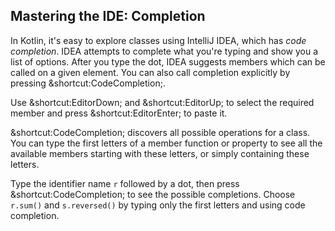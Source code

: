 ## Mastering the IDE: Completion

In Kotlin, it's easy to explore classes using IntelliJ IDEA, which has *code
completion*. IDEA attempts to complete what you're typing and show you a list
of options. After you type the dot, IDEA suggests members which can be called
on a given element. You can also call completion explicitly by pressing
<span class="shortcut">&shortcut:CodeCompletion;</span>.

Use <span class="shortcut">&shortcut:EditorDown;</span> and
<span class="shortcut">&shortcut:EditorUp;</span> to select the required member
and press <span class="shortcut">&shortcut:EditorEnter;</span> to paste it.

<span class="shortcut">&shortcut:CodeCompletion;</span> discovers all possible
operations for a class. You can type the first letters of a member function or
property to see all the available members starting with these letters, or
simply containing these letters.

Type the identifier name `r` followed by a dot, then press
<span class="shortcut">&shortcut:CodeCompletion;</span> to see
the possible completions. Choose `r.sum()` and `s.reversed()` by typing only
the first letters and using code completion.
